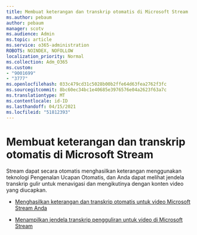 ```yaml
---
title: Membuat keterangan dan transkrip otomatis di Microsoft Stream
ms.author: pebaum
author: pebaum
manager: scotv
ms.audience: Admin
ms.topic: article
ms.service: o365-administration
ROBOTS: NOINDEX, NOFOLLOW
localization_priority: Normal
ms.collection: Adm_O365
ms.custom:
- "9001699"
- "3777"
ms.openlocfilehash: 033c479cd31c5028b00b2ffe64d63fea2762f3fc
ms.sourcegitcommit: 8bc60ec34bc1e40685e3976576e04a2623f63a7c
ms.translationtype: MT
ms.contentlocale: id-ID
ms.lasthandoff: 04/15/2021
ms.locfileid: "51812393"
---
```

# <a name="generate-automatic-captions-and-a-transcript-in-microsoft-stream"></a>Membuat keterangan dan transkrip otomatis di Microsoft Stream

Stream dapat secara otomatis menghasilkan keterangan menggunakan teknologi Pengenalan Ucapan Otomatis, dan Anda dapat melihat jendela transkrip gulir untuk menavigasi dan mengikutinya dengan konten video yang diucapkan.

- [Menghasilkan keterangan dan transkrip otomatis untuk video Microsoft Stream Anda](https://docs.microsoft.com/stream/portal-autogenerate-captions)

- [Menampilkan jendela transkrip pengguliran untuk video di Microsoft Stream](https://docs.microsoft.com/stream/portal-configure-transcript-mode)
